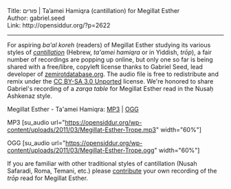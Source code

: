 <html>
<head></head>
<body>
Title: פורים | Ta’amei Hamiqra (cantillation) for Megillat Esther<br />
Author: gabriel.seed<br />
Link: http://opensiddur.org/?p=2622
<p />
<hr />

For aspiring <em>ba'al koreh</em> (readers) of Megillat Esther studying its various styles of <em><a href="https://secure.wikimedia.org/wikipedia/en/wiki/Cantillation">cantillation</a></em> (Hebrew, <em>ta'amei hamiqra</em> or in Yiddish, <em>trōp</em>), a fair number of recordings are popping up online, but only one so far is being shared with a free/libre, copyleft license thanks to Gabriel Seed, lead developer of <a href="http://zemirotdatabase.org">zemirotdatabase.org</a>. The audio file is free to redistribute and remix under the <a href="http://creativecommons.org/licenses/by-sa/3.0/">CC BY-SA 3.0 Unported</a> license. We're honored to share Gabriel's recording of a <em>zarqa table</em> for Megillat Esther read in the Nusaḥ Ashkenaz style.

Megillat Esther - Ta'amei Hamiqra: <a href='https://opensiddur.org/wp-content/uploads/2011/03/Megillat-Esther-Trope.mp3'>MP3</a> | <a href='https://opensiddur.org/wp-content/uploads/2011/03/Megillat-Esther-Trope.ogg'>OGG</a>

MP3 [su_audio url="https://opensiddur.org/wp-content/uploads/2011/03/Megillat-Esther-Trope.mp3" width="60%"]

OGG [su_audio url="https://opensiddur.org/wp-content/uploads/2011/03/Megillat-Esther-Trope.ogg" width="60%"]

If you are familiar with other traditional styles of cantillation (Nusah Safaradi, Roma, Temani, etc.) please <a href="https://opensiddur.org/contribute/upload">contribute</a> your own recording of the <em>trōp</em> read for Megillat Esther.
</body>
</html>